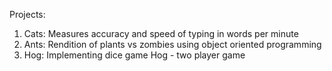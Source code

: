 Projects:
1. Cats: Measures accuracy and speed of typing in words per minute
2. Ants: Rendition of plants vs zombies using object oriented programming
3. Hog: Implementing dice game Hog - two player game
